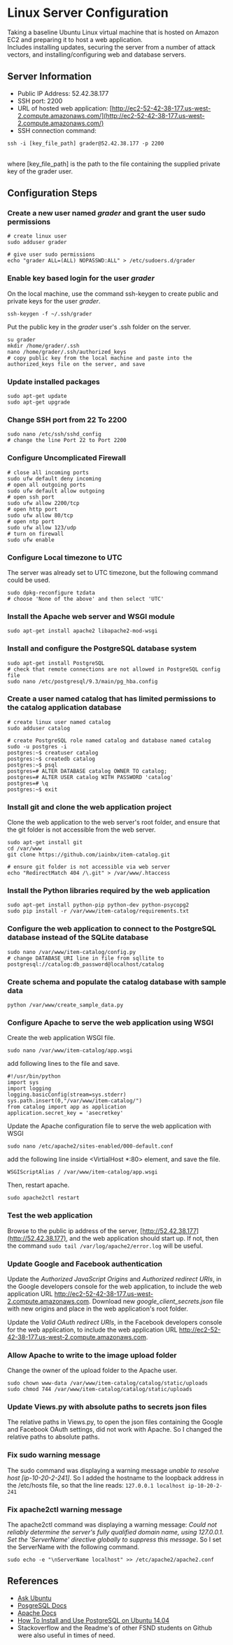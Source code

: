 # Linux Server Configuration
Taking a baseline Ubuntu Linux virtual machine that is hosted on Amazon EC2
 and preparing it to host a web application.<br/>
 Includes installing updates,
 securing the server from a number of attack vectors, and installing/configuring web and database servers.

## Server Information
 - Public IP Address: 52.42.38.177
 - SSH port: 2200
 - URL of hosted web application: [http://ec2-52-42-38-177.us-west-2.compute.amazonaws.com/](http://ec2-52-42-38-177.us-west-2.compute.amazonaws.com/)
 - SSH connection command: 
 ```
 ssh -i [key_file_path] grader@52.42.38.177 -p 2200
 ```
 <br/>where [key_file_path] is the path to the file containing the supplied private key of the grader user.

## Configuration Steps

### Create a new user named *grader* and grant the user sudo permissions
 ```
 # create linux user
 sudo adduser grader

 # give user sudo permissions
 echo "grader ALL=(ALL) NOPASSWD:ALL" > /etc/sudoers.d/grader
```

### Enable key based login for the user *grader*
On the local machine, use the command ssh-keygen to create public and private keys for the user *grader*.
```
ssh-keygen -f ~/.ssh/grader
```
Put the public key in the *grader* user's .ssh folder on the server.
```
su grader
mkdir /home/grader/.ssh
nano /home/grader/.ssh/authorized_keys
# copy public key from the local machine and paste into the authorized_keys file on the server, and save
```


### Update installed packages
 ```
sudo apt-get update
sudo apt-get upgrade
```

### Change SSH port from 22 To 2200
 ```
 sudo nano /etc/ssh/sshd_config
 # change the line Port 22 to Port 2200
 ```

### Configure Uncomplicated Firewall
 ```
# close all incoming ports
sudo ufw default deny incoming
# open all outgoing ports
sudo ufw default allow outgoing
# open ssh port
sudo ufw allow 2200/tcp
# open http port
sudo ufw allow 80/tcp
# open ntp port
sudo ufw allow 123/udp
# turn on firewall
sudo ufw enable
```

### Configure Local timezone to UTC
The server was already set to UTC timezone, but the following command could be used.
 ```
 sudo dpkg-reconfigure tzdata
 # choose 'None of the above' and then select 'UTC'
 ```

### Install the Apache web server and WSGI module
 ```
 sudo apt-get install apache2 libapache2-mod-wsgi
 ```

### Install and configure the PostgreSQL database system
 ```
 sudo apt-get install PostgreSQL
 # check that remote connections are not allowed in PostgreSQL config file
 sudo nano /etc/postgresql/9.3/main/pg_hba.config
 ```

### Create a user named catalog that has limited permissions to the catalog application database
 
 ```
# create linux user named catalog
sudo adduser catalog

# create PostgreSQL role named catalog and database named catalog
sudo -u postgres -i
postgres:~$ creatuser catalog
postgres:~$ createdb catalog
postgres:~$ psql
postgres=# ALTER DATABASE catalog OWNER TO catalog;
postgres=# ALTER USER catalog WITH PASSWORD 'catalog'
postgres=# \q
postgres:~$ exit
```

### Install git and clone the web application project
Clone the web application to the web server's root folder, and ensure that the git
folder is not accessible from the web server.
 ```
sudo apt-get install git
cd /var/www
git clone https://github.com/iainbx/item-catalog.git

# ensure git folder is not accessible via web server
echo "RedirectMatch 404 /\.git" > /var/www/.htaccess
 ```

### Install the Python libraries required by the web application
 ```
sudo apt-get install python-pip python-dev python-psycopg2
sudo pip install -r /var/www/item-catalog/requirements.txt
```
### Configure the web application to connect to the PostgreSQL database instead of the SQLite database
 ```
 sudo nano /var/www/item-catalog/config.py
 # change DATABASE_URI line in file from sqllite to postgresql://catalog:db_password@localhost/catalog
 ```

### Create schema and populate the catalog database with sample data
 ```
 python /var/www/create_sample_data.py
 ```

### Configure Apache to serve the web application using WSGI
Create the web application WSGI file.
 ```
sudo nano /var/www/item-catalog/app.wsgi
```
add following lines to the file and save.
```
#!/usr/bin/python
import sys
import logging
logging.basicConfig(stream=sys.stderr)
sys.path.insert(0,"/var/www/item-catalog/")
from catalog import app as application
application.secret_key = 'asecretkey'
```

Update the Apache configuration file to serve the web application with WSGI
```
sudo nano /etc/apache2/sites-enabled/000-default.conf
```
add the following line inside <VirtialHost *:80> element, and save the file.
```
WSGIScriptAlias / /var/www/item-catalog/app.wsgi
```
Then, restart apache.
```
sudo apache2ctl restart
```

### Test the web application
Browse to the public ip address of the server, [http://52.42.38.177](http://52.42.38.177), and 
the web application should start up.
If not, then the command ```sudo tail /var/log/apache2/error.log``` will be useful.

### Update Google and Facebook authentication
Update the *Authorized JavaScript Origins* and *Authorized redirect URIs*, in the Google developers console 
for the web application, to include the web application URL http://ec2-52-42-38-177.us-west-2.compute.amazonaws.com.
Download new *google_client_secrets.json*  file with new origins and place in the web application's root folder.

Update the *Valid OAuth redirect URIs*, in the Facebook developers console for the web application, to include
 the web application URL http://ec2-52-42-38-177.us-west-2.compute.amazonaws.com.


### Allow Apache to write to the image upload folder
Change the owner of the upload folder to the Apache user.
 ```
sudo chown www-data /var/www/item-catalog/catalog/static/uploads
sudo chmod 744 /var/www/item-catalog/catalog/static/uploads
```

### Update Views.py with absolute paths to secrets json files
The relative paths in Views.py, to open the json files containing the Google and Facebook OAuth settings,
did not work with Apache. So I changed the relative paths to absolute paths.

### Fix sudo warning message
The sudo command was displaying a warning message *unable to resolve host [ip-10-20-2-241]*.
So I added the hostname to the loopback address in the /etc/hosts file, so that the line reads: 
```127.0.0.1 localhost ip-10-20-2-241```

### Fix apache2ctl warning message
The apache2ctl command was displaying a warning message: 
*Could not reliably determine the server's fully qualified domain name, using 127.0.0.1. Set the 'ServerName' directive globally to suppress this message*. 
So I set the ServerName with the following command.
```
sudo echo -e "\nServerName localhost" >> /etc/apache2/apache2.conf
```

## References
- [Ask Ubuntu](http://askubuntu.com/)
- [PosgreSQL Docs](https://www.postgresql.org/docs/9.5/static/index.html)
- [Apache Docs](https://httpd.apache.org/docs/2.4/)
- [How To Install and Use PostgreSQL on Ubuntu 14.04](https://www.digitalocean.com/community/tutorials/how-to-install-and-use-postgresql-on-ubuntu-14-04)
- Stackoverflow and the Readme's of other FSND students on Github were also useful in times of need.
